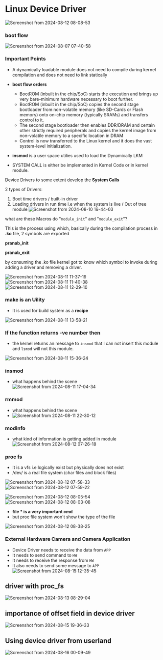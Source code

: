 

# Linux Device Driver

![Screenshot from 2024-08-12 08-08-53](https://github.com/user-attachments/assets/ed37ec5f-aef7-4ac5-a40a-0691f443488d)

### boot flow

![Screenshot from 2024-08-07 07-40-58](https://github.com/user-attachments/assets/f02f72c6-7078-4cc6-847c-69f951f58530)

### Important Points
- A dynamically loadable module does not need to compile during kernel compilation and does not need to link statically
- **boot flow orders**
    - BootROM (inbuilt in the chip/SoC) starts the execution and brings up very bare-minimum hardware necessary to boot further.
    - BootROM (inbuilt in the chip/SoC) copies the second stage bootloader from non-volatile memory (like SD-Cards or Flash memory) onto on-chip memory (typically SRAMs) and transfers control to it.
    - The second stage bootloader then enables DDR/DRAM and certain other strictly required peripherals and copies the kernel image from non-volatile memory to a specific location in DRAM
    - Control is now transferred to the Linux kernel and it does the vast system-level initialization.
 
- **insmod** is a user space utilies used to load the Dynamically LKM
- SYSTEM CALL is either be implemented in Kernel Code or in kernel module.
  




Device Drivers to some extent develop the **System Calls**

2 types of Drivers:
1. Boot time drivers / built-in driver
2. Loading drivers in run time i.e when the system is live / Out of tree module
![Screenshot from 2024-08-10 16-44-03](https://github.com/user-attachments/assets/021a53dc-7edb-4781-a299-65e501f84ec9)


what are these Macros do "`module_init`" and "`module_exit`"?

This is the process using which, basically during the compilation process
in **.ko** file, 2 symbols are exported 

**pranab_init**

**pranab_exit**

by consuming the .ko file kernel got to know which symbol to invoke during adding a driver and removing a driver.

![Screenshot from 2024-08-11 11-37-19](https://github.com/user-attachments/assets/2316849e-0301-4c58-9690-b48ed2bde567)
![Screenshot from 2024-08-11 11-40-38](https://github.com/user-attachments/assets/2f4daf8a-a378-4e0d-92af-aefd48855175)
![Screenshot from 2024-08-11 12-29-10](https://github.com/user-attachments/assets/86f562e0-7c55-4c4d-957c-52f020e33f35)



### make is an Uility
- It is used for build system as a **recipe**

![Screenshot from 2024-08-11 13-58-21](https://github.com/user-attachments/assets/f3bf448c-e6f7-468b-8c9d-26f03f4d7660)

### If the function returns **-ve number** then
- the kernel returns an message to `insmod` that I can not insert this module and `lsmod` will not this module.

![Screenshot from 2024-08-11 15-36-24](https://github.com/user-attachments/assets/cb8dd508-f3a2-4850-9697-7b42f5c40fc6)

### insmod
- what happens behind the scene
![Screenshot from 2024-08-11 17-04-34](https://github.com/user-attachments/assets/973e6922-60c7-48ee-9b63-7920fe04de45)

### rmmod
- what happens behind the scene
- ![Screenshot from 2024-08-11 22-30-12](https://github.com/user-attachments/assets/e6093d52-13b0-417f-9265-0c39c682d32b)

### modinfo
- what kind of information is getting added in module
![Screenshot from 2024-08-12 07-26-18](https://github.com/user-attachments/assets/6d57616d-d08d-467b-829f-2073b0a859de)

### proc fs
- It is a vfs i.e logically exist but physically does not exist
- /dev/ is a real file system (char files and block files)

![Screenshot from 2024-08-12 07-58-33](https://github.com/user-attachments/assets/06aefbd8-36ac-4017-983d-0d35dc9eb5da)
![Screenshot from 2024-08-12 07-59-22](https://github.com/user-attachments/assets/a1cc97ad-db71-4579-a106-f84d05994966)

![Screenshot from 2024-08-12 08-05-54](https://github.com/user-attachments/assets/cb351bd8-778b-4ad2-a085-2ae7532d7647)
![Screenshot from 2024-08-12 08-03-08](https://github.com/user-attachments/assets/ab00970a-06c9-4390-8703-b6556b528828)

- **file * is a very important cmd**
- but proc file system won't show the type of the file

![Screenshot from 2024-08-12 08-38-25](https://github.com/user-attachments/assets/76167379-8164-43d0-88cf-594f4e32970b)

### External Hardware Camera and Camera Application
- Device Driver needs to receive the data from `APP`
- It needs to send command to `HW`
- It needs to receive the response from `HW`
- It also needs to send some message to `APP`
![Screenshot from 2024-08-15 12-35-45](https://github.com/user-attachments/assets/e6f5b367-db17-4d10-a53b-fe46a6b1f423)



## driver with proc_fs
![Screenshot from 2024-08-13 08-29-04](https://github.com/user-attachments/assets/25d2e760-0a2c-40a6-b9db-c706024f09c3)

## importance of offset field in device driver
![Screenshot from 2024-08-15 19-36-33](https://github.com/user-attachments/assets/a8514926-81d8-466c-8a1f-1381d902aea0)

## Using device driver from userland
![Screenshot from 2024-08-16 00-09-49](https://github.com/user-attachments/assets/88b5d04e-2086-4b18-85fe-9cae40e6a096)



